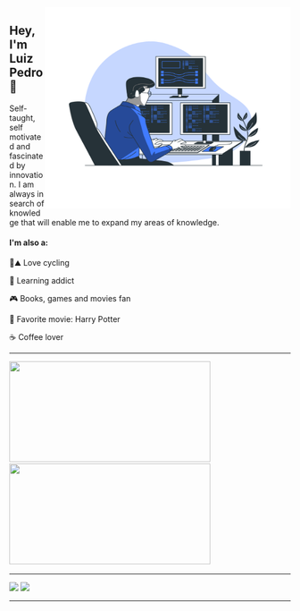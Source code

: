 <img src="https://raw.githubusercontent.com/luizpedros/luizpedros/main/Programming-bro.png" width="440px" height="360px" align='right'/>

## Hey, I'm Luiz Pedro 👋

<p>Self-taught, self motivated and fascinated by innovation. I am always in search of knowledge that will enable me to expand my areas of knowledge.</p>

<h4>I'm also a:</h4>

🚴⛰️ Love cycling 

🧠 Learning addict

🎮 Books, games and movies fan

🎥 Favorite movie: Harry Potter 

☕ Coffee lover

<hr/>

<a href="https://github.com/luizpedros/github-readme-stats">
   <img height="180em" src="https://github-readme-stats-eight-theta.vercel.app/api?username=luizpedros&show_icons=true&theme=react&include_all_commits=true&count_private=true" height="380" width="360" />
   </a>
   <a href="https://github.com/luizpedros/github-readme-stats">
   <img height="180em" src="https://github-readme-stats-eight-theta.vercel.app/api/top-langs/?username=luizpedros&layout=compact&langs_count=8&theme=react" height="380" width="360" />
    </a>
   
<hr/>
   
<div>
  <a href = "mailto: contatoluizpedro.pedrosilva@gmail.com"><img src="https://img.shields.io/badge/-Gmail-%23EA4335?style=for-the-badge&logo=gmail&logoColor=white" target="_blank"></a>
  <a href="https://www.linkedin.com/in/luiz-pedro-silva/" target="_blank"><img src="https://img.shields.io/badge/-LinkedIn-%230077B5?style=for-the-badge&logo=linkedin&logoColor=white" target="_blank"></a>
</div>

<hr/>
